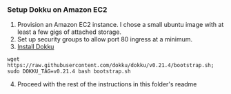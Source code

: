 ### Setup Dokku on Amazon EC2

1. Provision an Amazon EC2 instance. I chose a small ubuntu image with at least a few gigs of attached storage.
2. Set up security groups to allow port 80 ingress at a minimum.
3. [Install Dokku](http://dokku.viewdocs.io/dokku/getting-started/installation/)
```
wget https://raw.githubusercontent.com/dokku/dokku/v0.21.4/bootstrap.sh;
sudo DOKKU_TAG=v0.21.4 bash bootstrap.sh
```
4. Proceed with the rest of the instructions in this folder's readme
